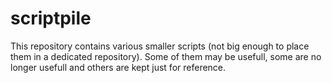 # scriptpile

This repository contains various smaller scripts (not big enough to place them
in a dedicated repository). Some of them may be usefull, some are no longer
usefull and others are kept just for reference.
